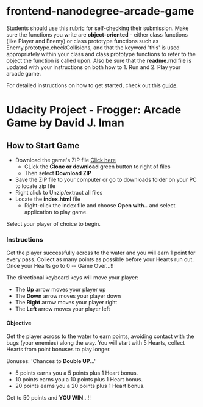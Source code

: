 frontend-nanodegree-arcade-game
===============================

Students should use this [rubric](https://review.udacity.com/#!/projects/2696458597/rubric) for self-checking their submission. Make sure the functions you write are **object-oriented** - either class functions (like Player and Enemy) or class prototype functions such as Enemy.prototype.checkCollisions, and that the keyword 'this' is used appropriately within your class and class prototype functions to refer to the object the function is called upon. Also be sure that the **readme.md** file is updated with your instructions on both how to 1. Run and 2. Play your arcade game.

For detailed instructions on how to get started, check out this [guide](https://docs.google.com/document/d/1v01aScPjSWCCWQLIpFqvg3-vXLH2e8_SZQKC8jNO0Dc/pub?embedded=true).


# Udacity Project - Frogger: Arcade Game by David J. Iman


## How to Start Game

- Download the game's ZIP file [Click here](https://github.com/di2712/frontend-nanodegree-arcade-game)
  - CLick the **Clone or download** green button to right of files
  - Then select **Download ZIP**
- Save the ZIP file to your computer or go to downloads folder on your PC to locate zip file
- Right click to Unzip/extract all files
- Locate the **index.html** file
  - Right-click the index file and choose **Open with..** and select application to play game.

Select your player of choice to begin.


### Instructions

Get the player successfully across to the water and you will earn 1 point for every pass.
Collect as many points as possible before your Hearts run out.
Once your Hearts go to 0 -- Game Over...!!

The directional keyboard keys will move your player:
- The **Up** arrow moves your player up
- The **Down** arrow moves your player down
- The **Right** arrow moves your player right
- The **Left** arrow moves your player left


#### Objective

Get the player across to the water to earn points, avoiding contact with the bugs (your enemies) along the way.
You will start with 5 Hearts, collect Hearts from point bonuses to play longer.

Bonuses: 'Chances to **Double UP**...'
- 5 points earns you a 5 points plus 1 Heart bonus.
- 10 points earns you a 10 points plus 1 Heart bonus.
- 20 points earns you a 20 points plus 1 Heart bonus.

Get to 50 points and **YOU WIN**...!!


